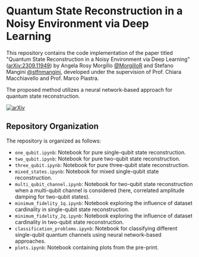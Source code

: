 # Quantum State Reconstruction in a Noisy Environment via Deep Learning

This repository contains the code implementation of the paper titled "Quantum State Reconstruction in a Noisy Environment via Deep Learning" ([arXiv:2309.11949](https://arxiv.org/abs/2309.11949)) by Angela Rosy Morgillo [@MorgilloR](https://github.com/MorgilloR) and Stefano Mangini [@stfnmangini](https://github.com/stfnmangini), developed under the supervision of Prof. Chiara Macchiavello and Prof. Marco Piastra. 

The proposed method utilizes a neural network-based approach for quantum state reconstruction.

[![arXiv](https://img.shields.io/badge/arXiv-2404.15266-b31b1b.svg)](https://arxiv.org/abs/2309.11949)

## Repository Organization

The repository is organized as follows:

- `one_qubit.ipynb`: Notebook for pure single-qubit state reconstruction.
- `two_qubit.ipynb`: Notebook for pure two-qubit state reconstruction.
- `three_qubit.ipynb`: Notebook for pure three-qubit state reconstruction.
- `mixed_states.ipynb`: Notebook for mixed single-qubit state reconstruction.
- `multi_qubit_channel.ipynb`: Notebook for two-qubit state reconstruction when a multi-qubit channel is considered (here, correlated amplitude damping for two-qubit states).
- `minimum_fidelity_1q.ipynb`: Notebook exploring the influence of dataset cardinality in single-qubit state reconstruction.
- `minimum_fidelity_2q.ipynb`: Notebook exploring the influence of dataset cardinality in two-qubit state reconstruction.
- `classification_problems.ipynb`: Notebook for classifying different single-qubit quantum channels using neural network-based approaches.
- `plots.ipynb`: Notebook containing plots from the pre-print.
